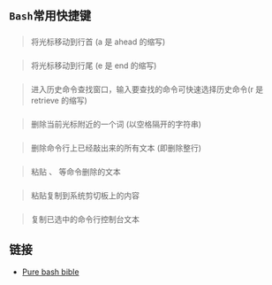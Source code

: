 ## `Bash`常用快捷键

### <Ctrl a>

> 将光标移动到行首 (a 是 ahead 的缩写)

### <Ctrl e>

> 将光标移动到行尾 (e 是 end 的缩写)

### <Ctrl r>

> 进入历史命令查找窗口，输入要查找的命令可快速选择历史命令(r 是 retrieve 的缩写)

### <Ctrl w>

> 删除当前光标附近的一个词 (以空格隔开的字符串)

### <Ctrl u>

> 删除命令行上已经敲出来的所有文本 (即删除整行)

### <Ctrl y>

> 粘贴 <Ctrl w>、<Ctrl u> 等命令删除的文本

### <Shift Insert>

> 粘贴复制到系统剪切板上的内容

### <Ctrl Insert>

> 复制已选中的命令行控制台文本

## 链接

- [Pure bash bible](https://github.com/dylanaraps/pure-bash-bible)